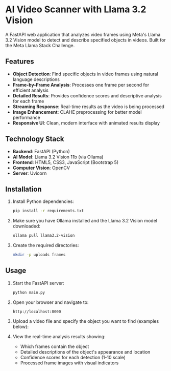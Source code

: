 # AI Video Scanner with Llama 3.2 Vision


A FastAPI web application that analyzes video frames using Meta's Llama 3.2 Vision model to detect and describe specified objects in videos. Built for the Meta Llama Stack Challenge.

## Features

- **Object Detection**: Find specific objects in video frames using natural language descriptions
- **Frame-by-Frame Analysis**: Processes one frame per second for efficient analysis
- **Detailed Results**: Provides confidence scores and descriptive analysis for each frame
- **Streaming Response**: Real-time results as the video is being processed
- **Image Enhancement**: CLAHE preprocessing for better model performance
- **Responsive UI**: Clean, modern interface with animated results display

## Technology Stack

- **Backend**: FastAPI (Python)
- **AI Model**: Llama 3.2 Vision 11b (via Ollama)
- **Frontend**: HTML5, CSS3, JavaScript (Bootstrap 5)
- **Computer Vision**: OpenCV
- **Server**: Uvicorn

## Installation


1. Install Python dependencies:
   ```bash
   pip install -r requirements.txt
   ```

2. Make sure you have Ollama installed and the Llama 3.2 Vision model downloaded:
   ```bash
   ollama pull llama3.2-vision
   ```

3. Create the required directories:
   ```bash
   mkdir -p uploads frames
   ```

## Usage

1. Start the FastAPI server:
   ```bash
   python main.py
   ```

2. Open your browser and navigate to:
   ```
   http://localhost:8000
   ```

3. Upload a video file and specify the object you want to find (examples below):

4. View the real-time analysis results showing:
   - Which frames contain the object
   - Detailed descriptions of the object's appearance and location
   - Confidence scores for each detection (1-10 scale)
   - Processed frame images with visual indicators
